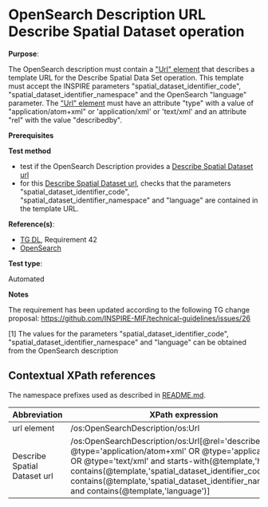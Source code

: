 # OpenSearch Description URL Describe Spatial Dataset operation

**Purpose**:

The OpenSearch description must contain a ["Url" element](#urlelement) that describes a template URL for the Describe Spatial Data Set operation. This template must accept the INSPIRE parameters "spatial_dataset_identifier_code", "spatial_dataset_identifier_namespace" and the OpenSearch "language" parameter. The ["Url" element](#urlelement) must have an attribute "type" with a value of "application/atom+xml" or 'application/xml' or 'text/xml' and an attribute "rel" with the value "describedby".

**Prerequisites**

**Test method**

* test if the OpenSearch Description provides a [Describe Spatial Dataset url](#describespatialdataseturl)
* for this [Describe Spatial Dataset url](#describespatialdataseturl), checks that the parameters "spatial_dataset_identifier_code", "spatial_dataset_identifier_namespace" and "language" are contained in the template URL.

**Reference(s)**:

* [TG DL](./README#ref_TG_DL), Requirement 42
* [OpenSearch](./README#ref_opensearch)

**Test type**:

Automated

**Notes**

The requirement has been updated according to the following TG change proposal: https://github.com/INSPIRE-MIF/technical-guidelines/issues/26

[1] The values for the parameters "spatial_dataset_identifier_code", "spatial_dataset_identifier_namespace" and "language" can be obtained from the OpenSearch description

## Contextual XPath references

The namespace prefixes used as described in [README.md](./README#namespaces).

Abbreviation                                               |  XPath expression
---------------------------------------------------------- | -------------------------------------------------------------------------
url element <a name="urlelement"></a> | /os:OpenSearchDescription/os:Url
Describe Spatial Dataset url <a name="describespatialdataseturl"></a> | /os:OpenSearchDescription/os:Url[@rel='describedby' and @type='application/atom+xml' OR @type='application/xml' OR @type='text/xml' and starts-with(@template,'http') and contains(@template,'spatial_dataset_identifier_code') and contains(@template,'spatial_dataset_identifier_namespace') and contains(@template,'language')]
